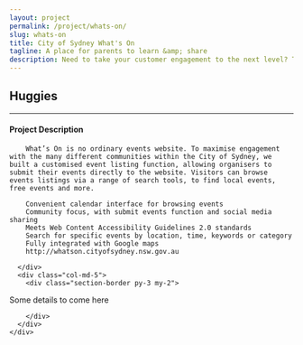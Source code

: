 ```yaml
---
layout: project
permalink: /project/whats-on/
slug: whats-on
title: City of Sydney What's On
tagline: A place for parents to learn &amp; share
description: Need to take your customer engagement to the next level? Take a look at how Huggies is dominating the pregnancy and parenting category by building a site with over 42,000 pages of content, plus lots of interactive tools and member features for over 600,000 members.
---
```


<section class="pt-3 pb-5">
  <div class="container">
    <div class="row">
      <div class="col-12">
        <h1 class="text-x-large pb-2">Huggies</h1>
        <hr>
      </div>
    </div>
    <div class="row">
      <div class="col-md-7">

#### Project Description


		What’s On is no ordinary events website. To maximise engagement with the many different communities within the City of Sydney, we built a customised event listing function, allowing organisers to submit their events directly to the website. Visitors can browse events listings via a range of search tools, to find local events, free events and more.

		Convenient calendar interface for browsing events
		Community focus, with submit events function and social media sharing
		Meets Web Content Accessibility Guidelines 2.0 standards
		Search for specific events by location, time, keywords or category
		Fully integrated with Google maps
		http://whatson.cityofsydney.nsw.gov.au

      </div>
      <div class="col-md-5">
        <div class="section-border py-3 my-2">

Some details to come here

        </div>
      </div>
    </div>
  </div>
</section>
